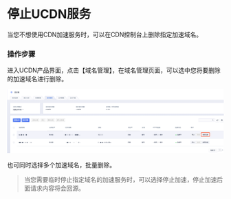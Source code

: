 # 停止UCDN服务

当您不想使用CDN加速服务时，可以在CDN控制台上删除指定加速域名。

### 操作步骤

进入UCDN产品界面，点击【域名管理】，在域名管理页面，可以选中您将要删除的加速域名进行删除。

![image-20191202171400861](../images/image-20191202171400861.png)

也可同时选择多个加速域名，批量删除。

> 当您需要临时停止指定域名的加速服务时，可以选择停止加速，停止加速后面请求内容将会回源。

